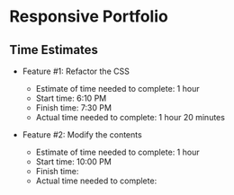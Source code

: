 # Responsive Portfolio

## Time Estimates

- Feature #1: Refactor the CSS
  - Estimate of time needed to complete: 1 hour
  - Start time: 6:10 PM
  - Finish time: 7:30 PM
  - Actual time needed to complete: 1 hour 20 minutes

- Feature #2: Modify the contents
  - Estimate of time needed to complete: 1 hour
  - Start time: 10:00 PM
  - Finish time:
  - Actual time needed to complete: